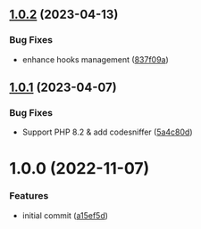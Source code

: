 ## [1.0.2](https://github.com/idetik/coretik-navigation/compare/v1.0.1...v1.0.2) (2023-04-13)


### Bug Fixes

* enhance hooks management ([837f09a](https://github.com/idetik/coretik-navigation/commit/837f09a96bc6c3cc046325d3e23cd87b79993768))

## [1.0.1](https://github.com/idetik/coretik-navigation/compare/v1.0.0...v1.0.1) (2023-04-07)


### Bug Fixes

* Support PHP 8.2 & add codesniffer ([5a4c80d](https://github.com/idetik/coretik-navigation/commit/5a4c80d3431aa2f778b70934d94a16706950040b))

# 1.0.0 (2022-11-07)


### Features

* initial commit ([a15ef5d](https://github.com/idetik/coretik-navigation/commit/a15ef5d4be88e70b1db88d8c17f611e5f6bdfd56))
